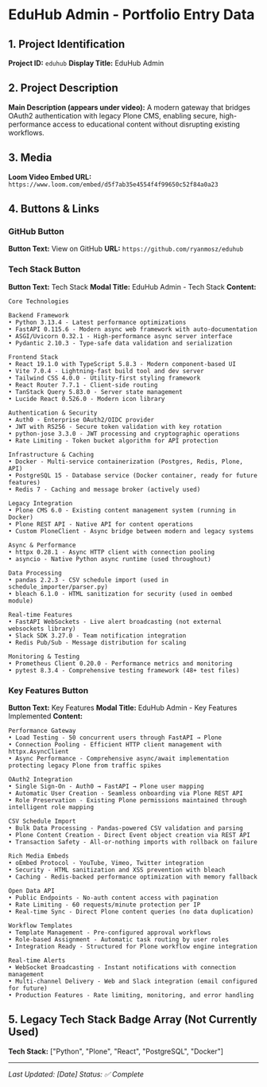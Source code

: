 # EduHub Admin - Portfolio Entry Data

## 1. Project Identification
**Project ID:** `eduhub`
**Display Title:** EduHub Admin

## 2. Project Description
**Main Description (appears under video):**
A modern gateway that bridges OAuth2 authentication with legacy Plone CMS, enabling secure, high-performance access to educational content without disrupting existing workflows.

## 3. Media
**Loom Video Embed URL:** 
`https://www.loom.com/embed/d5f7ab35e4554f4f99650c52f84a0a23`

## 4. Buttons & Links

### GitHub Button
**Button Text:** View on GitHub
**URL:** `https://github.com/ryanmosz/eduhub`

### Tech Stack Button
**Button Text:** Tech Stack
**Modal Title:** EduHub Admin - Tech Stack
**Content:**
```
Core Technologies

Backend Framework
• Python 3.13.4 - Latest performance optimizations
• FastAPI 0.115.6 - Modern async web framework with auto-documentation
• ASGI/Uvicorn 0.32.1 - High-performance async server interface
• Pydantic 2.10.3 - Type-safe data validation and serialization

Frontend Stack
• React 19.1.0 with TypeScript 5.8.3 - Modern component-based UI
• Vite 7.0.4 - Lightning-fast build tool and dev server
• Tailwind CSS 4.0.0 - Utility-first styling framework
• React Router 7.7.1 - Client-side routing
• TanStack Query 5.83.0 - Server state management
• Lucide React 0.526.0 - Modern icon library

Authentication & Security
• Auth0 - Enterprise OAuth2/OIDC provider
• JWT with RS256 - Secure token validation with key rotation
• python-jose 3.3.0 - JWT processing and cryptographic operations
• Rate Limiting - Token bucket algorithm for API protection

Infrastructure & Caching
• Docker - Multi-service containerization (Postgres, Redis, Plone, API)
• PostgreSQL 15 - Database service (Docker container, ready for future features)
• Redis 7 - Caching and message broker (actively used)

Legacy Integration
• Plone CMS 6.0 - Existing content management system (running in Docker)
• Plone REST API - Native API for content operations
• Custom PloneClient - Async bridge between modern and legacy systems

Async & Performance
• httpx 0.28.1 - Async HTTP client with connection pooling
• asyncio - Native Python async runtime (used throughout)

Data Processing
• pandas 2.2.3 - CSV schedule import (used in schedule_importer/parser.py)
• bleach 6.1.0 - HTML sanitization for security (used in oembed module)

Real-time Features
• FastAPI WebSockets - Live alert broadcasting (not external websockets library)
• Slack SDK 3.27.0 - Team notification integration
• Redis Pub/Sub - Message distribution for scaling

Monitoring & Testing
• Prometheus Client 0.20.0 - Performance metrics and monitoring
• pytest 8.3.4 - Comprehensive testing framework (48+ test files)
```

### Key Features Button
**Button Text:** Key Features
**Modal Title:** EduHub Admin - Key Features Implemented
**Content:**
```
Performance Gateway
• Load Testing - 50 concurrent users through FastAPI → Plone
• Connection Pooling - Efficient HTTP client management with httpx.AsyncClient
• Async Performance - Comprehensive async/await implementation protecting legacy Plone from traffic spikes

OAuth2 Integration
• Single Sign-On - Auth0 → FastAPI → Plone user mapping
• Automatic User Creation - Seamless onboarding via Plone REST API
• Role Preservation - Existing Plone permissions maintained through intelligent role mapping

CSV Schedule Import
• Bulk Data Processing - Pandas-powered CSV validation and parsing
• Plone Content Creation - Direct Event object creation via REST API
• Transaction Safety - All-or-nothing imports with rollback on failure

Rich Media Embeds
• oEmbed Protocol - YouTube, Vimeo, Twitter integration
• Security - HTML sanitization and XSS prevention with bleach
• Caching - Redis-backed performance optimization with memory fallback

Open Data API
• Public Endpoints - No-auth content access with pagination
• Rate Limiting - 60 requests/minute protection per IP
• Real-time Sync - Direct Plone content queries (no data duplication)

Workflow Templates
• Template Management - Pre-configured approval workflows
• Role-based Assignment - Automatic task routing by user roles
• Integration Ready - Structured for Plone workflow engine integration

Real-time Alerts
• WebSocket Broadcasting - Instant notifications with connection management
• Multi-channel Delivery - Web and Slack integration (email configured for future)
• Production Features - Rate limiting, monitoring, and error handling
```

## 5. Legacy Tech Stack Badge Array (Not Currently Used)
**Tech Stack:** ["Python", "Plone", "React", "PostgreSQL", "Docker"]

---
*Last Updated: [Date]*
*Status: ✅ Complete*